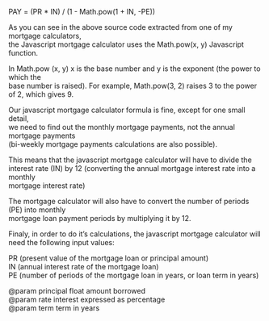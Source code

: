 PAY = (PR * IN) / (1 - Math.pow(1 + IN, -PE))
 
 As you can see in the above source code extracted from one of my mortgage calculators,  
 the Javascript mortgage calculator uses the Math.pow(x, y) Javascript function.  
 
 In Math.pow (x, y) x is the base number and y is the exponent (the power to which the   
 base number is raised). For example, Math.pow(3, 2) raises 3 to the power of 2, which gives 9.  
 
 Our javascript mortgage calculator formula is fine, except for one small detail,   
 we need to find out the monthly mortgage payments, not the annual mortgage payments   
 (bi-weekly mortgage payments calculations are also possible).  
 
 This means that the javascript mortgage calculator will have to divide the   
 interest rate (IN) by 12 (converting the annual mortgage interest rate into a monthly   
 mortgage interest rate)  
  
 The mortgage calculator will also have to convert the number of periods (PE) into monthly   
 mortgage loan payment periods by multiplying it by 12.  
 
 Finaly, in order to do it’s calculations, the javascript mortgage calculator will   
 need the following input values:  
  
 PR (present value of the mortgage loan or principal amount)  
 IN (annual interest rate of the mortgage loan)  
 PE (number of periods of the mortgage loan in years, or loan term in years)  
  
 @param principal float amount borrowed  
 @param rate interest expressed as percentage  
 @param term term in years  